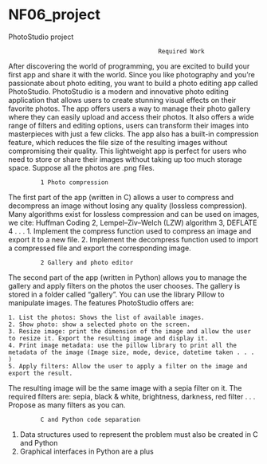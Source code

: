 # NF06_project
PhotoStudio project

                                              Required Work
After discovering the world of programming, you are excited to build your first app and share it with the world. 
Since you like photography and you’re passionate about photo editing, you want to build a photo editing app called PhotoStudio. 
PhotoStudio is a modern and innovative photo editing application that allows users to create stunning visual effects on their favorite photos. 
The app offers users a way to manage their photo gallery where they can easily upload and access their photos. 
It also offers a wide range of filters and editing options, users can transform their images into masterpieces with just a few clicks.
The app also has a built-in compression feature, which reduces the file size of the resulting images without compromising their quality.
This lightweight app is perfect for users who need to store or share their images without taking up too much storage space. Suppose all the photos are .png files.

             1 Photo compression
The first part of the app (written in C) allows a user to compress and decompress an image without losing any quality (lossless compression). Many algorithms exist for lossless
compression and can be used on images, we cite: Huffman Coding 2, Lempel–Ziv–Welch (LZW) algorithm 3, DEFLATE 4 . . .
    1. Implement the compress function used to compress an image and export it to a new file.
    2. Implement the decompress function used to import a compressed file and export the corresponding image.
    
             2 Gallery and photo editor
The second part of the app (written in Python) allows you to manage the gallery and apply filters on the photos the user chooses. The gallery is stored in a folder called “gallery”.
You can use the library Pillow to manipulate images. The features PhotoStudio offers are:

    1. List the photos: Shows the list of available images.
    2. Show photo: show a selected photo on the screen.
    3. Resize image: print the dimension of the image and allow the user to resize it. Export the resulting image and display it.
    4. Print image metadata: use the pillow library to print all the metadata of the image (Image size, mode, device, datetime taken . . . )
    5. Apply filters: Allow the user to apply a filter on the image and export the result.
    
The resulting image will be the same image with a sepia filter on it. The required filters are: sepia, black & white, brightness, darkness, red filter . . . 
Propose as many filters as you can.

             C and Python code separation
  1. Data structures used to represent the problem must also be created in C and Python
  2. Graphical interfaces in Python are a plus
